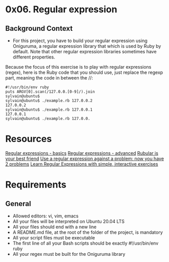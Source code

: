 # 0x06. Regular expression

## Background Context

- For this project, you have to build your regular expression using Oniguruma, a regular expression library that which is used by Ruby by default. Note that other regular expression libraries sometimes have different properties.

Because the focus of this exercise is to play with regular expressions (regex), here is the Ruby code that you should use, just replace the regexp part, meaning the code in between the //:


```sylvain@ubuntu$ cat example.rb
#!/usr/bin/env ruby
puts ARGV[0].scan(/127.0.0.[0-9]/).join
sylvain@ubuntu$
sylvain@ubuntu$ ./example.rb 127.0.0.2
127.0.0.2
sylvain@ubuntu$ ./example.rb 127.0.0.1
127.0.0.1
sylvain@ubuntu$ ./example.rb 127.0.0.
```



# Resources

[Regular expressions - basics](https://www.slideshare.net/neha_jain/introducing-regular-expressions)
[Regular expressions - advanced](https://www.slideshare.net/neha_jain/advanced-regular-expressions-80296518)
[Rubular is your best friend](https://rubular.com/)
[Use a regular expression against a problem: now you have 2 problems](https://blog.codinghorror.com/regular-expressions-now-you-have-two-problems/)
[Learn Regular Expressions with simple, interactive exercises](https://regexone.com/)

# Requirements

## General

- Allowed editors: vi, vim, emacs
- All your files will be interpreted on Ubuntu 20.04 LTS
- All your files should end with a new line
- A README.md file, at the root of the folder of the project, is mandatory
- All your script files must be executable
- The first line of all your Bash scripts should be exactly #!/usr/bin/env ruby
- All your regex must be built for the Oniguruma library

